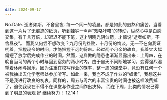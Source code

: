 ```yaml
---
date: 2024-09-17
---
```


No.Date.
逝者如斯，不舍昼夜.
每一个同一的凌晨，都是如此的煎熬和痛苦。当看到这一片片了无痕迹的纸页，听到挂钟一声声“戏咯咔嗒”的转动，纵然心中是白感交集，有千言万倍，却迟迟不能下笔，这才明晓光阴似箭，才惊说“逝者如斯，不舍昼夜”。
而我又何尝不想改变？九月份的挫败，十月份的悔淡，无一不在向我证明着，把握现令的时间，才能把握不远的将来。经过两个月余的改良，我着实大幅偏短了放学后完成作业的时间。然而，这样做的隐患也渐渐显露出来：上周四，在晚自当习的两个小时与回到宿务的两小时内，由于自天不间断地学习，变得强烈渴望着休闲与娱乐，因为注重在校写作业的族率，整一周的课堂中，竟没有任何一个被我抽出去化学老师处参加听写。如此一来，我岂不成了作业的“奴隶”，我想这并不是我进行改良的初衷。同样的，周五与周六的丰富宝贵的时间也被这样浪费掉了，迫使我现在不得不在课堂与作业之间作出决择。
而在下周，此类的情况已得到了明显的表观
好
继续努力！
12.14
1
